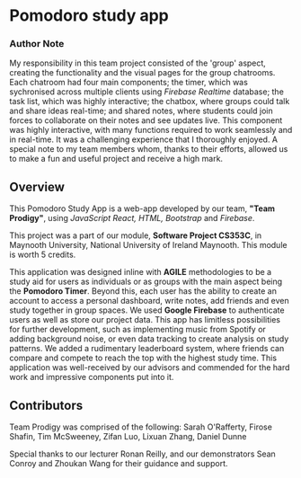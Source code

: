 # **Pomodoro study app**
### Author Note

My responsibility in this team project consisted of the 'group' aspect, creating the functionality and the visual pages for the group chatrooms. Each chatroom had four main components; the timer, which was sychronised across multiple clients using *Firebase Realtime* database; the task list, which was highly interactive; the chatbox, where groups could talk and share ideas real-time; and shared notes, where students could join forces to collaborate on their notes and see updates live. This component was highly interactive, with many functions required to work seamlessly and in real-time. It was a challenging experience that I thoroughly enjoyed. A special note to my team members whom, thanks to their efforts, allowed us to make a fun and useful project and receive a high mark.

## **Overview**

This Pomodoro Study App is a web-app developed by our team, **"Team Prodigy"**, using *JavaScript React, HTML, Bootstrap* and *Firebase*.

This project was a part of our module, **Software Project CS353C**, in Maynooth University, National University of Ireland Maynooth. 
This module is worth 5 credits.

This application was designed inline with **AGILE** methodologies to be a study aid for users as individuals or as groups with the main aspect being the **Pomodoro Timer**. Beyond this, each user has the ability to create an account to access a personal dashboard, write notes, add friends and even study together in group spaces. We used **Google Firebase** to authenticate users as well as store our project data. This app has limitless possibilities for further development, such as implementing music from Spotify or adding background noise, or even data tracking to create analysis on study patterns. We added a rudimentary leaderboard system, where friends can compare and compete to reach the top with the highest study time. This application was well-received by our advisors and commended for the hard work and impressive components put into it.

## **Contributors**
Team Prodigy was comprised of the following: Sarah O'Rafferty, Firose Shafin, Tim McSweeney, Zifan Luo, Lixuan Zhang, Daniel Dunne

Special thanks to our lecturer Ronan Reilly, and our demonstrators Sean Conroy and Zhoukan Wang for their guidance and support.
